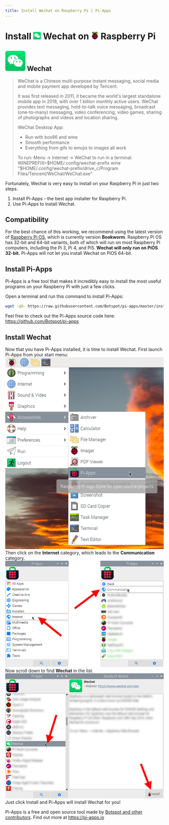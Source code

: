 ```yaml
---
title: Install Wechat on Raspberry Pi | Pi-Apps
---
```

<div class="simple-install-content content">

# Install <img src="/img/app-icons/Wechat/icon-64.png" height=24> Wechat on <img src=/img/other-icons/raspberrypi-icon.svg height=24> Raspberry Pi

## <img src="/img/app-icons/Wechat/icon-64.png"> Wechat
> WeChat is a Chinese multi-purpose instant messaging, social media and mobile payment app developed by Tencent. 
> 
> It was first released in 2011, it became the world's largest standalone mobile app in 2018, with over 1 billion monthly active users.
> WeChat provides text messaging, hold-to-talk voice messaging, broadcast (one-to-many) messaging, video conferencing, video games, sharing of photographs and videos and location sharing.
> 
> WeChat Desktop App:
> - Run with box86 and wine
> - Smooth performance
> - Everything from gifs to emojis to images all work
> 
> To run: Menu -> Internet -> WeChat
> to run in a terminal: WINEPREFIX=$HOME/.config/wechat-prefix wine "$HOME/.config/wechat-prefix/drive_c/Program Files/Tencent/WeChat/WeChat.exe"

Fortunately, Wechat is very easy to install on your Raspberry Pi in just two steps.
1. Install Pi-Apps - the best app installer for Raspberry Pi.
2. Use Pi-Apps to install Wechat.
</div>
<div class="simple-install-content content">

## Compatibility
For the best chance of this working, we recommend using the latest version of [Raspberry Pi OS](https://www.raspberrypi.com/software/), which is currently version **Bookworm**.
Raspberry Pi OS has 32-bit and 64-bit variants, both of which will run on most Raspberry Pi computers, including the Pi 3, Pi 4, and Pi5.
**Wechat will only run on PiOS 32-bit.** Pi-Apps will not let you install Wechat on PiOS 64-bit.
</div>
<div class="simple-install-content content">

## Install Pi-Apps

Pi-Apps is a free tool that makes it incredibly easy to install the most useful programs on your Raspberry Pi with just a few clicks.

Open a terminal and run this command to install Pi-Apps:
```bash
wget -qO- https://raw.githubusercontent.com/Botspot/pi-apps/master/install | bash
```
Feel free to check out the Pi-Apps source code here: https://github.com/Botspot/pi-apps
</div>
<div class="simple-install-content content">

## Install Wechat

Now that you have Pi-Apps installed, it is time to install Wechat.
First launch Pi-Apps from your start menu:
<img src="/img/start-menu.png">
Then click on the <b>Internet</b> category, which leads to the <b>Communication</b> category.
<img src="/img/category-selections/Communication.png">
Now scroll down to find <b>Wechat</b> in the list.
<img src="/img/app-icons/Wechat/app-selection.png">
Just click Install and Pi-Apps will install Wechat for you!
</div>
<div class="simple-install-content content">

Pi-Apps is a free and open source tool made by [Botspot and other contributors](/about/#contributors). Find out more at https://pi-apps.io
</div>

